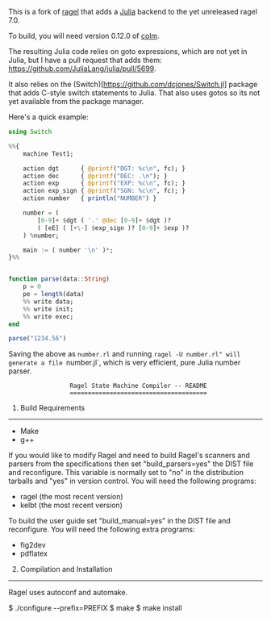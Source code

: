 
This is a fork of [ragel](http://www.complang.org/ragel/) that adds a
[Julia](http://julialang.org/) backend to the yet unreleased ragel 7.0.

To build, you will need version 0.12.0 of [colm](http://www.complang.org/colm/).

The resulting Julia code relies on goto expressions, which are not yet in
Julia, but I have a pull request that adds them: https://github.com/JuliaLang/julia/pull/5699.

It also relies on the (Switch)[https://github.com/dcjones/Switch.jl] package
that adds C-style switch statements to Julia. That also uses gotos so its not yet
available from the package manager.

Here's a quick example:

```julia
using Switch

%%{
    machine Test1;

    action dgt      { @printf("DGT: %c\n", fc); }
    action dec      { @printf("DEC: .\n"); }
    action exp      { @printf("EXP: %c\n", fc); }
    action exp_sign { @printf("SGN: %c\n", fc); }
    action number   { println("NUMBER") }

    number = (
        [0-9]+ $dgt ( '.' @dec [0-9]+ $dgt )?
        ( [eE] ( [+\-] $exp_sign )? [0-9]+ $exp )?
    ) %number;

    main := ( number '\n' )*;
}%%


function parse(data::String)
    p = 0
    pe = length(data)
    %% write data;
    %% write init;
    %% write exec;
end

parse("1234.56")
```

Saving the above as `number.rl` and running  `ragel -U number.rl" will generate
a file `number.jl`, which is very efficient, pure Julia number parser.


                     Ragel State Machine Compiler -- README
                     ======================================

1. Build Requirements
---------------------

 * Make
 * g++

If you would like to modify Ragel and need to build Ragel's scanners and
parsers from the specifications then set "build_parsers=yes" the DIST file and
reconfigure. This variable is normally set to "no" in the distribution tarballs
and "yes" in version control. You will need the following programs:

 * ragel (the most recent version)
 * kelbt (the most recent version)

To build the user guide set "build_manual=yes" in the DIST file and
reconfigure. You will need the following extra programs:

 * fig2dev
 * pdflatex

2. Compilation and Installation
-------------------------------

Ragel uses autoconf and automake. 

$ ./configure --prefix=PREFIX
$ make
$ make install

